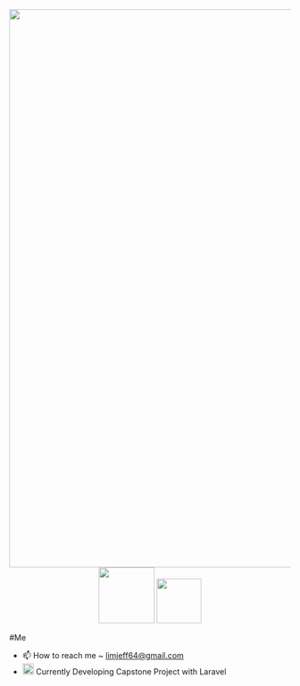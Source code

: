<div >
    <img src="https://lh3.googleusercontent.com/pw/AIL4fc9MbLKB0NRkofR1qpBBTNkmZ1k9ppp2GZgBMHj3OvDBzl4Lv2I6COcXHXzQ0AbLDZFhoInNxtUipLB4X_nMpkfZ7Zw2dqdlV24ijV0K14oxuAr8vDguyuRTRBpGAYvGnPkaDGVBDSFp6KTB1pxfBqqfMdP5MtXjBOHfZigXC0nxo4ncZ3vksZm7VHrRzSZlUp8Js9nMo5fwkUEXsKq7qp_JW5nWVok1WGJLm4nBpRxh7_LCM7nqQUl3iHEQtPF-ejWcPJQ4bjCZOJk7wZWao1h5LuOlpIjPsJZtLc3eFCh06MD_zpzoH_mf2IAW1srRPteZ9INzlg6Ijbt6-rBq9vWCL2vlMzYvA0MTnC2P6odZYC1t6Xy-dMJgamt7HsGShwdwLCyW5iTgNaE8t296hcr3-vTeEw2S5yDzGnAD4tO9Wulyw1E2_BKh6iwMpHSreoma2cuCaEB3D4y2LcBNqjvkrR2u6XQ7Izo7p6UG4Om91lF8_fmCxY_yVuHlQwGuGQQBb-spuIy-Kmb73KOYXCt96FfTwekDwBggRWw2rhBs7XNDSzPBOCisvlX4s_BHXwsjT8KoCYtc1kIuEPulQUjz8r_MEcmjzEbl3uKBaEdNpIBG_vQecPyd0kB47EKUJko2ejODxoUjFReqahMwnDECpF8LVIJDN_jhM9KgD5EY6nFvsGITk2bwrcnDnRbUTjYrT7a7cuPQLPnu6IKTw1RAuRA5Qb2L_alYBknSjgSoJcVGPABFjakfZ4KtXkb6Oo1L9b_tGvuq6mQkkU5nYL_2EgnVA3d0038hRRYl62VLSwaFEu2kE-a0ZB9hyROcS9UeM16jjKOCHOvCaFF98KbSyt6V_p7CD7wuYqL98vtXUTmGwA9pX3AlFOctgO3WrtEdkyvsYmgp89YoDV2dMu-dNBp8eSuUpbtKkblzH300GzjCDjJCRQ58vtUKXw=w1845-h738-s-no?authuser=0" style="width: 1000px;"/>
</div>
<div id="header" align="center" >
  <img src="https://bestanimations.com/media/knights-rpg/1157056055knight-pixel-art.gif" style="width: 100px;"/>
  <img src="https://i.giphy.com/media/1wmdI5Nk5MjD0XIwdy/giphy.webp" style="width: 80px;"/>
</div>
 
 #Me
- 📫 How to reach me ~ limjeff64@gmail.com
-  <img src="https://static-00.iconduck.com/assets.00/laravel-icon-1990x2048-xawylrh0.png" style="width: 20px;"/> Currently Developing Capstone Project with Laravel

<!---
JeffBeckLim/JeffBeckLim is a ✨ special ✨ repository because its `README.md` (this file) appears on your GitHub profile.
You can click the Preview link to take a look at your changes.
--->
